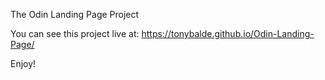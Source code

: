 The Odin Landing Page Project

You can see this project live at: https://tonybalde.github.io/Odin-Landing-Page/ 

Enjoy!
